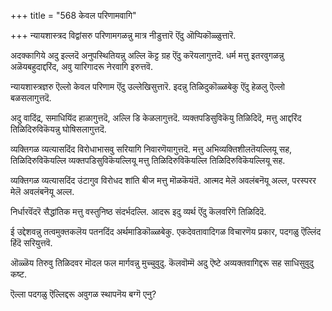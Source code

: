 +++
title = "568 केवल परिणामवागि"

+++
न्यायशास्त्रद विद्वांसरु परिणामगळन्नु मात्र नीडुत्तारॆ ऎंदु ऒप्पिकॊळ्ळुत्तारॆ.

अदक्कागिये अदु इल्लदॆ अनुपस्थितियन्नु अल्लि कॆट्ट ग्रह ऎंदु करॆयलागुत्तदॆ. धर्म मत्तु इतरवुगळन्नु अळॆयबहुदाद्दरिंद, अवु यारिगादरू नेरवागि इरुत्तवॆ.

न्यायशास्त्रज्ञरु ऎल्लो केवल परिणाम ऎंदु उल्लेखिसुत्तारॆ. इदन्नु तिळिदुकॊळ्ळबेकु ऎंदु हेळलु ऎल्लो बळसलागुत्तदॆ.

अदु वादिंद्र, समाधियिंद हाळागुत्तदॆ, अल्लि डि केळलागुत्तदॆ. व्यक्तपडिसुविकॆयु तिळिदिदॆ, मत्तु आद्दरिंद तिळिदिरुविकॆयन्नु घोषिसलागुत्तदॆ.

व्यक्तिगळ व्यत्यासदिंद विरोधाभासवु सरियागि निवारणॆयागुत्तदॆ. मत्तु अभिव्यक्तिशीलतॆयल्लियू सह, तिळिदिरुविकॆयल्लि व्यक्तपडिसुविकॆयल्लियू मत्तु तिळिदिरुविकॆयल्लि तिळिदिरुविकॆयल्लियू सह.

व्यक्तिगळ व्यत्यासदिंद उंटागुव विरोधद शांति बीज मत्तु मॊळकॆयंतॆ. आत्मद मेलॆ अवलंबनॆयू अल्ल, परस्परर मेलॆ अवलंबनॆयू अल्ल.

निर्धारवॆंदरॆ सैद्धांतिक मत्तु वस्तुनिष्ठ संदर्भदल्लि. आदरू इदु व्यर्थ ऎंदु कॆलवरिगॆ तिळिदिदॆ.

ई उद्देशवन्नु तत्वमुक्तकलॆय पतनदिंद अर्थमाडिकॊळ्ळबेकु. एकदेवतावादिगळ विचारणॆय प्रकार, पदगळु ऎल्लिंद हिंदॆ सरियुत्तवॆ.

ऒळ्ळॆय तिरुवु तिळिदवर मॊदल फल मार्गवन्नु मुच्चुवुदु. कॆलवॊम्मॆ अदु ऎष्टे अव्यक्तवागिद्दरू सह साधिसुवुदु कष्ट.

ऎल्ला पदगळु ऎल्लिद्दरू अवुगळ स्थापनॆय बग्गॆ एनु?

